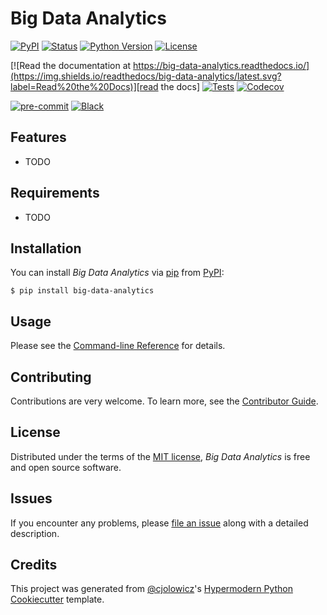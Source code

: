 # Big Data Analytics

[![PyPI](https://img.shields.io/pypi/v/big-data-analytics.svg)][pypi_]
[![Status](https://img.shields.io/pypi/status/big-data-analytics.svg)][status]
[![Python Version](https://img.shields.io/pypi/pyversions/big-data-analytics)][python version]
[![License](https://img.shields.io/pypi/l/big-data-analytics)][license]

[![Read the documentation at https://big-data-analytics.readthedocs.io/](https://img.shields.io/readthedocs/big-data-analytics/latest.svg?label=Read%20the%20Docs)][read the docs]
[![Tests](https://github.com/li00-lab/big-data-analytics/workflows/Tests/badge.svg)][tests]
[![Codecov](https://codecov.io/gh/li00-lab/big-data-analytics/branch/main/graph/badge.svg)][codecov]

[![pre-commit](https://img.shields.io/badge/pre--commit-enabled-brightgreen?logo=pre-commit&logoColor=white)][pre-commit]
[![Black](https://img.shields.io/badge/code%20style-black-000000.svg)][black]

[pypi_]: https://pypi.org/project/big-data-analytics/
[status]: https://pypi.org/project/big-data-analytics/
[python version]: https://pypi.org/project/big-data-analytics
[read the docs]: https://big-data-analytics.readthedocs.io/
[tests]: https://github.com/li00-lab/big-data-analytics/actions?workflow=Tests
[codecov]: https://app.codecov.io/gh/li00-lab/big-data-analytics
[pre-commit]: https://github.com/pre-commit/pre-commit
[black]: https://github.com/psf/black

## Features

- TODO

## Requirements

- TODO

## Installation

You can install _Big Data Analytics_ via [pip] from [PyPI]:

```console
$ pip install big-data-analytics
```

## Usage

Please see the [Command-line Reference] for details.

## Contributing

Contributions are very welcome.
To learn more, see the [Contributor Guide].

## License

Distributed under the terms of the [MIT license][license],
_Big Data Analytics_ is free and open source software.

## Issues

If you encounter any problems,
please [file an issue] along with a detailed description.

## Credits

This project was generated from [@cjolowicz]'s [Hypermodern Python Cookiecutter] template.

[@cjolowicz]: https://github.com/cjolowicz
[pypi]: https://pypi.org/
[hypermodern python cookiecutter]: https://github.com/cjolowicz/cookiecutter-hypermodern-python
[file an issue]: https://github.com/li00-lab/big-data-analytics/issues
[pip]: https://pip.pypa.io/

<!-- github-only -->

[license]: https://github.com/li00-lab/big-data-analytics/blob/main/LICENSE
[contributor guide]: https://github.com/li00-lab/big-data-analytics/blob/main/CONTRIBUTING.md
[command-line reference]: https://big-data-analytics.readthedocs.io/en/latest/usage.html
